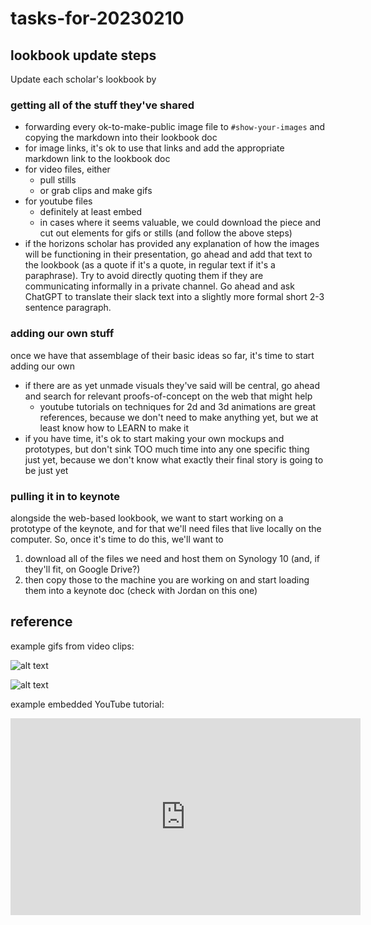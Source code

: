 # tasks-for-20230210

## lookbook update steps
Update each scholar's lookbook by

### getting all of the stuff they've shared
- forwarding every ok-to-make-public image file to `#show-your-images` and copying the markdown into their lookbook doc
- for image links, it's ok to use that links and add the appropriate markdown link to the lookbook doc
- for video files, either
    - pull stills
    - or grab clips and make gifs
- for youtube files
    - definitely at least embed
    - in cases where it seems valuable, we could download the piece and cut out elements for gifs or stills (and follow the above steps)
- if the horizons scholar has provided any explanation of how the images will be functioning in their presentation, go ahead and add that text to the lookbook (as a quote if it's a quote, in regular text if it's a paraphrase). Try to avoid directly quoting them if they are communicating informally in a private channel. Go ahead and ask ChatGPT to translate their slack text into a slightly more formal short 2-3 sentence paragraph.

### adding our own stuff

once we have that assemblage of their basic ideas so far, it's time to start adding our own
- if there are as yet unmade visuals they've said will be central, go ahead and search for relevant proofs-of-concept on the web that might help
    - youtube tutorials on techniques for 2d and 3d animations are great references, because we don't need to make anything yet, but we at least know how to LEARN to make it
- if you have time, it's ok to start making your own mockups and prototypes, but don't sink TOO much time into any one specific thing just yet, because we don't know what exactly their final story is going to be just yet


### pulling it in to keynote

alongside the web-based lookbook, we want to start working on a prototype of the keynote, and for that we'll need files that live locally on the computer. So, once it's time to do this, we'll want to

1. download all of the files we need and host them on Synology 10 (and, if they'll fit, on Google Drive?)
2. then copy those to the machine you are working on and start loading them into a keynote doc (check with Jordan on this one)



## reference

example gifs from video clips:

![alt text](https://files.slack.com/files-pri/T0HTW3H0V-F04PRF08TCY/gif-1_360.gif?pub_secret=33dfbb3177)

![alt text](https://files.slack.com/files-pri/T0HTW3H0V-F04NYS2VBB7/gif-2_360.gif?pub_secret=9c48553b36)

example embedded YouTube tutorial:

<iframe width="560" height="315" src="https://www.youtube.com/embed/_7E0w9Jsabg" title="YouTube video player" frameborder="0" allow="accelerometer; autoplay; clipboard-write; encrypted-media; gyroscope; picture-in-picture; web-share" allowfullscreen></iframe>


